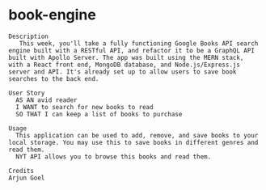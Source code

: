 # book-engine

    Description
       This week, you'll take a fully functioning Google Books API search engine built with a RESTful API, and refactor it to be a GraphQL API built with Apollo Server. The app was built using the MERN stack,          with a React front end, MongoDB database, and Node.js/Express.js server and API. It's already set up to allow users to save book searches to the back end.

    User Story
      AS AN avid reader
      I WANT to search for new books to read
      SO THAT I can keep a list of books to purchase

    Usage
      This application can be used to add, remove, and save books to your local storage. You may use this to save books in different genres and read them. 
      NYT API allows you to browse this books and read them.

    Credits
    Arjun Goel
      

